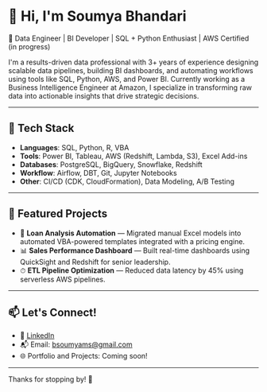 # 👋 Hi, I'm Soumya Bhandari

🎯 Data Engineer | BI Developer | SQL + Python Enthusiast | AWS Certified (in progress)

I'm a results-driven data professional with 3+ years of experience designing scalable data pipelines, building BI dashboards, and automating workflows using tools like SQL, Python, AWS, and Power BI. Currently working as a Business Intelligence Engineer at Amazon, I specialize in transforming raw data into actionable insights that drive strategic decisions.

---

## 🔧 Tech Stack

- **Languages**: SQL, Python, R, VBA  
- **Tools**: Power BI, Tableau, AWS (Redshift, Lambda, S3), Excel Add-ins  
- **Databases**: PostgreSQL, BigQuery, Snowflake, Redshift  
- **Workflow**: Airflow, DBT, Git, Jupyter Notebooks  
- **Other**: CI/CD (CDK, CloudFormation), Data Modeling, A/B Testing

---

## 📂 Featured Projects

- 🔄 **Loan Analysis Automation** — Migrated manual Excel models into automated VBA-powered templates integrated with a pricing engine.  
- 📊 **Sales Performance Dashboard** — Built real-time dashboards using QuickSight and Redshift for senior leadership.  
- ⏱ **ETL Pipeline Optimization** — Reduced data latency by 45% using serverless AWS pipelines.

---

## 📫 Let's Connect!

- 💼 [LinkedIn](https://www.linkedin.com/in/soumyabhandari1b8042130/)  
- 📬 Email: bsoumyams@gmail.com  
- 🌐 Portfolio and Projects: Coming soon!

---

Thanks for stopping by! 🚀  

